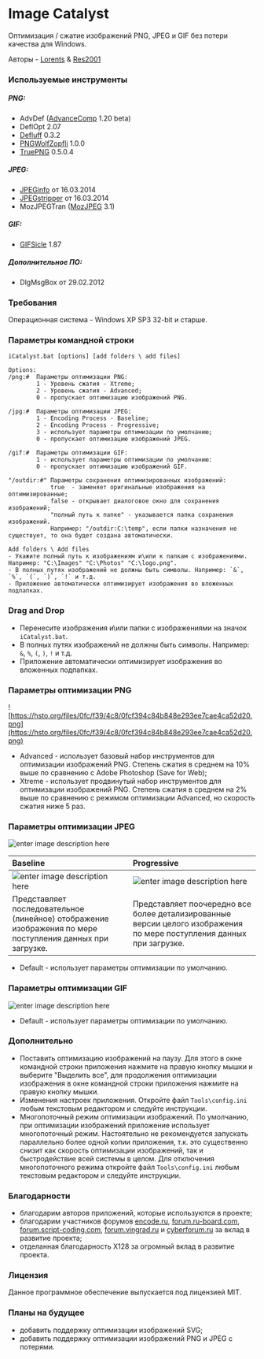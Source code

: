 # Image Catalyst

Оптимизация / сжатие изображений PNG, JPEG и GIF без потери качества для Windows.

Авторы - [Lorents](https://github.com/lorents17) & [Res2001](https://github.com/res2001)

### Используемые инструменты

##### PNG:
- AdvDef ([AdvanceComp](http://advancemame.sourceforge.net/doc-advdef.html) 1.20 beta)
- DeflOpt 2.07
- [Defluff](http://encode.ru/threads/1214-defluff-a-deflate-huffman-optimizer) 0.3.2
- [PNGWolfZopfli](https://github.com/jibsen/pngwolf-zopfli) 1.0.0
- [TruePNG](http://x128.ho.ua/pngutils.html) 0.5.0.4

##### JPEG:
- [JPEGinfo](http://rtfreesoft.blogspot.ru/2014/03/jpginfo.html) от 16.03.2014
- [JPEGstripper](http://rtfreesoft.blogspot.ru/2014/03/jpegstripper.html) от 16.03.2014
- MozJPEGTran ([MozJPEG](https://github.com/mozilla/mozjpeg) 3.1)

##### GIF:
- [GIFSicle](http://www.lcdf.org/gifsicle/) 1.87

##### Дополнительное ПО:
- DlgMsgBox от 29.02.2012

### Требования

Операционная система - Windows XP SP3 32-bit и старше.

### Параметры командной строки

```
iCatalyst.bat [options] [add folders \ add files]

Options:
/png:#	Параметры оптимизации PNG:
		1 - Уровень сжатия - Xtreme;
		2 - Уровень сжатия - Advanced;
		0 - пропускает оптимизацию изображений PNG.

/jpg:#	Параметры оптимизации JPEG:
		1 - Encoding Process - Baseline;
		2 - Encoding Process - Progressive;
		3 - использует параметры оптимизации по умолчанию;
		0 - пропускает оптимизацию изображений JPEG.

/gif:#	Параметры оптимизации GIF:
		1 - использует параметры оптимизации по умолчанию:
		0 - пропускает оптимизацию изображений GIF.

"/outdir:#"	Параметры сохранения оптимизированных изображений:
			true  - заменяет оригинальные изображения на оптимизированные;
			false - открывает диалоговое окно для сохранения изображений;
			"полный путь к папке" - указывается папка сохранения изображений.
			Например: "/outdir:C:\temp", если папки назначения не существует, то она будет создана автоматически.

Add folders \ Add files
- Укажите полный путь к изображениям и\или к папкам с изображениями. Например: "C:\Images" "C:\Photos" "C:\logo.png".
- В полных путях изображений не должны быть символы. Например: `&`, `%`, `(`, `)`, `!` и т.д.
- Приложение автоматически оптимизирует изображения во вложенных подпапках.
```

### Drag and Drop
- Перенесите изображения и\или папки с изображениями на значок `iCatalyst.bat`.
- В полных путях изображений не должны быть символы. Например: `&`, `%`, `(`, `)`, `!` и т.д.
- Приложение автоматически оптимизирует изображения во вложенных подпапках.

### Параметры оптимизации PNG

![https://hsto.org/files/0fc/f39/4c8/0fcf394c84b848e293ee7cae4ca52d20.png](https://hsto.org/files/0fc/f39/4c8/0fcf394c84b848e293ee7cae4ca52d20.png)

- Advanced - использует базовый набор инструментов для оптимизации изображений PNG. Степень сжатия в среднем на 10% выше по сравнению с Adobe Photoshop (Save for Web);
- Xtreme - использует продвинутый набор инструментов для оптимизации изображений PNG. Степень сжатия в среднем на 2% выше по сравнению с режимом оптимизации Advanced, но скорость сжатия ниже 5 раз.

### Параметры оптимизации JPEG

![enter image description here](https://hsto.org/files/8d0/0de/ed3/8d00deed3ba848d38d87f0f29e518bc8.png)

|Baseline|Progressive|
|:-------|:----------|
|![enter image description here](http://hsto.org/files/854/7c8/404/8547c84042c34393a808798a9f0ecfe9.gif)|![enter image description here](http://hsto.org/files/365/aa3/0ef/365aa30ef6044cd48425b1288f5aeff4.gif)|
|Представляет последовательное (линейное) отображение изображения по мере поступления данных при загрузке.|Представляет поочередно все более детализированные версии целого изображения по мере поступления данных при загрузке.|

- Default - использует параметры оптимизации по умолчанию.

### Параметры оптимизации GIF

![enter image description here](https://hsto.org/files/594/5ec/99e/5945ec99e5ca4ad8a21de1d9315f0531.png)

- Default - использует параметры оптимизации по умолчанию.

### Дополнительно
- Поставить оптимизацию изображений на паузу. Для этого в окне командной строки приложения нажмите на правую кнопку мышки и выберите "Выделить все", для продолжения оптимизации изображения в окне командной строки приложения нажмите на правую кнопку мышки.
- Изменения настроек приложения. Откройте файл `Tools\config.ini` любым текстовым редактором и следуйте инструкции.
- Многопоточный режим оптимизации изображений. По умолчанию, при оптимизации изображений приложение использует многопоточный режим. Настоятельно не рекомендуется запускать параллельно более одной копии приложения, т.к. это существенно снизит как скорость оптимизации изображений, так и быстродействие всей системы в целом. Для отключения многопоточного режима откройте файл `Tools\config.ini` любым текстовым редактором и следуйте инструкции.

### Благодарности
- благодарим авторов приложений, которые используются в проекте;
- благодарим участников форумов [encode.ru](http://encode.ru/), [forum.ru-board.com](http://forum.ru-board.com/), [forum.script-coding.com](http://script-coding.com/forum/), [forum.vingrad.ru](http://forum.vingrad.ru/) и [cyberforum.ru](http://www.cyberforum.ru/) за вклад в развитие проекта;
- отделанная благодарность X128 за огромный вклад в развитие проекта.

### Лицензия
Данное программное обеспечение выпускается под лицензией MIT.

### Планы на будущее
- добавить поддержку оптимизации изображений SVG;
- добавить поддержку оптимизации изображений PNG и JPEG с потерями.
